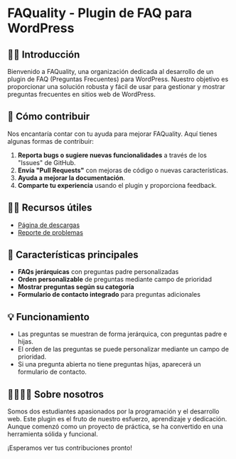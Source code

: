 # FAQuality - Plugin de FAQ para WordPress

## 🙋‍♀️ Introducción
Bienvenido a FAQuality, una organización dedicada al desarrollo de un plugin de FAQ (Preguntas Frecuentes) para WordPress. Nuestro objetivo es proporcionar una solución robusta y fácil de usar para gestionar y mostrar preguntas frecuentes en sitios web de WordPress.

## 🌈 Cómo contribuir
Nos encantaría contar con tu ayuda para mejorar FAQuality. Aquí tienes algunas formas de contribuir:

1. **Reporta bugs o sugiere nuevas funcionalidades** a través de los "Issues" de GitHub.
2. **Envía "Pull Requests"** con mejoras de código o nuevas características.
3. **Ayuda a mejorar la documentación**.
4. **Comparte tu experiencia** usando el plugin y proporciona feedback.

## 👩‍💻 Recursos útiles
- [Página de descargas](https://github.com/FAQuality/FAQuality/releases/)
- [Reporte de problemas](https://github.com/FAQuality/FAQuality/issues)

## 🚀 Características principales
- **FAQs jerárquicas** con preguntas padre personalizadas
- **Orden personalizable** de preguntas mediante campo de prioridad
- **Mostrar preguntas según su categoría**
- **Formulario de contacto integrado** para preguntas adicionales

## 💡 Funcionamiento
- Las preguntas se muestran de forma jerárquica, con preguntas padre e hijas.
- El orden de las preguntas se puede personalizar mediante un campo de prioridad.
- Si una pregunta abierta no tiene preguntas hijas, aparecerá un formulario de contacto.

## 👨‍👩‍👧‍👦 Sobre nosotros
Somos dos estudiantes apasionados por la programación y el desarrollo web. Este plugin es el fruto de nuestro esfuerzo, aprendizaje y dedicación. Aunque comenzó como un proyecto de práctica, se ha convertido en una herramienta sólida y funcional.

<!-- 
## 🍿 Dato curioso
-->

¡Esperamos ver tus contribuciones pronto!
